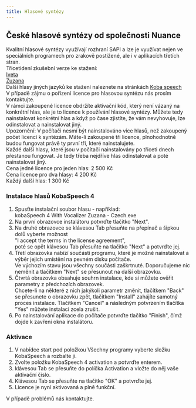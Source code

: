 ```yaml
---
title: Hlasové syntézy
---
```


## České hlasové syntézy od společnosti Nuance

  
Kvalitní hlasové syntézy využívají rozhraní SAPI a lze je využívat nejen ve speciálních programech pro zrakově postižené, ale i v aplikacích třetích stran.  
Třicetidení zkušební verze ke stažení:  
[Iveta](https://download.kobavision.be/KobaSpeech4/KobaSpeech%204%20With%20Vocalizer%20Iveta%20-%20Czech.msi)  
[Zuzana](https://download.kobavision.be/KobaSpeech4/KobaSpeech%204%20With%20Vocalizer%20Zuzana%20-%20Czech.msi)  
Další hlasy jiných jazyků ke stažení naleznete na stránkách [Koba speech](https://www.kobaspeech.com/downloads/)  
V případě zájmu o pořízení licence pro hlasovou syntézu nás prosím kontaktujte.  
V rámci zakoupené licence obdržíte aktivační kód, který není vázaný na konkrétní hlas, ale je to licence k používání hlasové syntézy. Můžete tedy nainstalovat konkrétní hlas a když po čase zjistíte, že vám nevyhovuje, lze odinstalovat a nainstalovat jiný.  
Upozornění: V počítači nesmí být nainstalováno více hlasů, než zakoupený počet licencí k syntézám. Máte-li zakoupené tři licence, plnohodnotně budou fungovat právě ty první tři, které nainstalujete.  
Každé další hlasy, které jsou v počítači nainstalovány po třiceti dnech přestanou fungovat. Je tedy třeba nejdříve hlas odinstalovat a poté nainstalovat jiný.  
Cena jedné licence pro jeden hlas: 2 500 Kč  
Cena licence pro dva hlasy: 4 200 Kč  
Každý další hlas: 1 300 Kč  
  

### Instalace hlasů KobaSpeech 4

  
1. Spusťte instalační soubor hlasu - například:  
kobaSpeech 4 With Vocalizer Zuzana - Czech.exe  
2. Na první obrazovce instalátoru potvrďte tlačítko "Next".  
3. Na druhé obrazovce se klávesou Tab přesuňte na přepínač a šipkou dolů vyberte možnost  
"I accept the terms in the license agreement",  
poté se opět klávesou Tab přesuňte na tlačítko "Next" a potvrďte jej.  
4. Třetí obrazovka nabízí součásti programu, které je možné nainstalovat a výběr jejich umístění na pevném disku počítače.  
Ve výchozím stavu jsou všechny součásti zaškrtnuté. Doporučujeme nic neměnit a tlačítkem "Next" se přesunout na další obrazovku.  
5. Čtvrtá obrazovka obsahuje souhrn instalace, kde si můžete ověřit parametry z předchozích obrazovek.  
Chcete-li na některé z nich jakýkoli parametr změnit, tlačítkem "Back" se přesunete o obrazovku zpět, tlačítkem "Install" zahájíte samotný proces instalace. Tlačítkem "Cancel" a následným potvrzením tlačítka "Yes" můžete instalaci zcela zrušit.  
6. Po nainstalování aplikace do počítače potvrďte tlačítko "Finish", čímž dojde k zavření okna instalátoru.  

### Aktivace

  
1. V nabídce start pod položkou Všechny programy vyberte složku KobaSpeech a rozbalte ji.  
2. Zvolte položku KobaSpeech 4 activation a potvrďte enterem.  
3. klávesou Tab se přesuňte do políčka Activation a vložte do něj vaše aktivační číslo.  
4. Klávesou Tab se přesuňte na tlačítko "OK" a potvrďte jej.  
5. Licence je nyní aktivovaná a plně funkční.  
  
V případě problémů nás kontaktujte.
